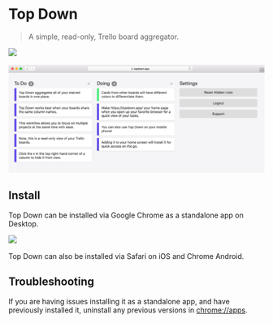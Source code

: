 # Top Down

> A simple, read-only, Trello board aggregator.

[![](https://img.shields.io/badge/Trello-Board-blue.svg)](https://trello.com/b/1cRvXsdJ/top-down)

![](public/images/screenshot.jpg)

## Install

Top Down can be installed via Google Chrome as a standalone app on Desktop.

<img src="https://i.imgur.com/rrG4VI4.png" width="400">

Top Down can also be installed via Safari on iOS and Chrome Android.

## Troubleshooting

If you are having issues installing it as a standalone app, and have previously installed it, uninstall any previous versions in <chrome://apps>.
